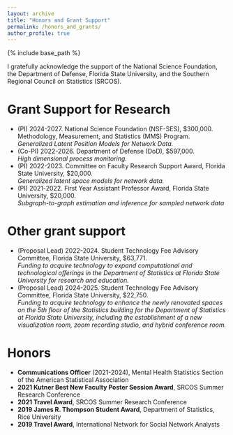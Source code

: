 ```yaml
--- 
layout: archive
title: "Honors and Grant Support"
permalink: /honors_and_grants/
author_profile: true
---
```


{% include base_path %}

I gratefully acknowledge the support of the National Science Foundation, the Department of Defense, 
Florida State University, 
and the Southern Regional Council on Statistics (SRCOS). 


Grant Support for Research  
======
<ul>
<li>
(PI) 2024-2027. National Science Foundation (NSF-SES), $300,000.<br>
Methodology, Measurement, and Statistics (MMS) Program.<br> 
<i>Generalized Latent Position Models for Network Data.</i> 
</li>
<li>
(Co-PI) 2022-2026. Department of Defense (DoD), $597,000.<br>
<i>High dimensional process monitoring.</i> 
</li>
<li>
(PI) 2022-2023. 
Committee on Faculty Research Support Award, Florida State University, $20,000.<br>
<i>Generalized latent space models for network data.</i>
</li>
<li>
(PI) 2021-2022. First Year Assistant Professor Award, Florida State University, $20,000.<br>
<i>Subgraph-to-graph estimation and inference for sampled network data</i>
</li>
</ul>

Other grant support
======
<ul>
<li>
(Proposal Lead) 2022-2024. 
Student Technology Fee Advisory Committee, Florida State University, $63,771.<br>
<i>Funding to acquire technology to expand computational and technological offerings in the Department of Statistics
at Florida State University for research and education.</i>
</li>
<li>
(Proposal Lead) 2024-2025. 
Student Technology Fee Advisory Committee, Florida State University, $22,750.<br>
<i>Funding to acquire technology to enhance the newly renovated spaces on the 5th floor of the Statistics building for the Department of Statistics at Florida State University, including the establishment of a new visualization room, zoom recording studio, and hybrid conference room.</i>
</li>
</ul>


Honors
=========
<ul>
<li>
<b>Communications Officer</b> (2021-2024), Mental Health Statistics Section of the American Statistical Association 
</li>
<li>
<b>2021 Kutner Best New Faculty Poster Session Award</b>, SRCOS Summer Research Conference
</li>
<li>
<b>2021 Travel Award</b>, SRCOS Summer Research Conference
</li>
<li>
<b>2019 James R. Thompson Student Award</b>, Department of Statistics, Rice University
</li>
<li>
<b>2019 Travel Award</b>, International Network for Social Network Analysts
</li>
</ul>


